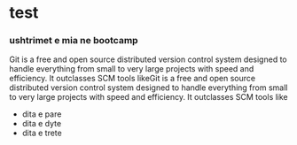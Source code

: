 # test 
### ushtrimet  e mia ne bootcamp

Git is a free and open source distributed version control system designed to handle everything from small to very large projects with speed and efficiency. It outclasses SCM tools likeGit is a free and open source distributed version control system designed to handle everything from small to very large projects with speed and efficiency. It outclasses SCM tools like

* dita e pare
* dita e dyte
* dita e trete
